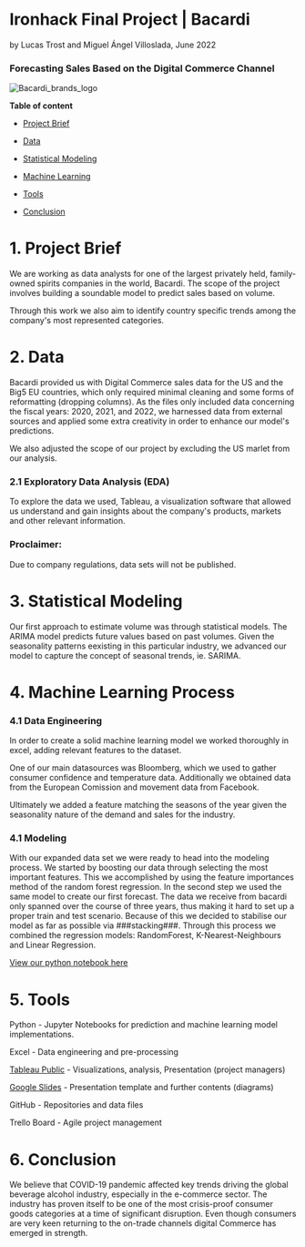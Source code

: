 # Ironhack Final Project | Bacardi #

by Lucas Trost and Miguel Ángel Villoslada, June 2022

### Forecasting Sales Based on the Digital Commerce Channel ###
![Bacardi_brands_logo](https://user-images.githubusercontent.com/103429801/172137582-400a5c1e-e295-465b-8fe8-f9429792afdd.jpeg)

**Table of content**

  - [Project Brief](#section1)

  - [Data](#section2)
  
  - [Statistical Modeling](#section3)

  - [Machine Learning](#section4)

  - [Tools](#section5)
  
  - [Conclusion](#section6)
  
<a id='section1'></a>
# 1. Project Brief

We are working as data analysts for one of the largest privately held, family-owned spirits companies in the world, Bacardi. The scope of the project involves building a soundable model to predict sales based on volume. 

Through this work we also aim to identify country specific trends among the company's most represented categories.
<a id='section2'></a>
# 2. Data

Bacardi provided us with Digital Commerce sales data for the US and the Big5 EU countries, which only required minimal cleaning and some forms of reformatting (dropping columns). As the files only included data concerning the fiscal years: 2020, 2021, and 2022, we harnessed data from external sources and applied some extra creativity in order to enhance our model's predictions. 

We also adjusted the scope of our project by excluding the US marlet from our analysis.

  ### 2.1 Exploratory Data Analysis (EDA)

To explore the data we used, Tableau, a visualization software that allowed us understand and gain insights about the company's products, markets and   other relevant information.

  ### Proclaimer: 
 Due to company regulations, data sets will not be published.

<a id='section3'></a>
# 3. Statistical Modeling

Our first approach to estimate volume was through statistical models. The ARIMA model predicts future values based on past volumes. Given the seasonality patterns eexisting in this particular industry, we advanced our model to capture the concept of seasonal trends, ie. SARIMA.

<a id='section4'></a>
# 4. Machine Learning Process

  ### 4.1 Data Engineering 

In order to create a solid machine learning model we worked thoroughly in excel, adding relevant features to the dataset. 

One of our main datasources was Bloomberg, which we used to gather consumer confidence and temperature data. Additionally we obtained data from the European Comission and movement data from Facebook. 

Ultimately we added a feature matching the seasons of the year given the seasonality nature of the demand and sales for the industry.   

  ### 4.1 Modeling
  
 With our expanded data set we were ready to head into the modeling process. We started by boosting our data through selecting the most important features. This we accomplished by using the feature importances method of the random forest regression. In the second step we used the same model to create our first forecast.  The data we receive from bacardi only spanned over the course of three years, thus making it hard to set up a proper train and test scenario. Because of this we decided to stabilise our model as far as possible via ###stacking###. Through this process we combined the regression models: RandomForest, K-Nearest-Neighbours and Linear Regression. 


[View our python notebook here](https://github.com/LucasTrost/Ironhack-Final-Project-Bacardi/blob/main/Python%20Notebook/Bacardi_Creating_Model.ipynb)


<a id='section5'></a>  
# 5. Tools

   Python - Jupyter Notebooks for prediction and machine learning model implementations.

   Excel -  Data engineering and pre-processing

   [Tableau Public](https://public.tableau.com/app/profile/lucas.trost/viz/Ironhack-Final-Project-Barcardi/CountryForecast) - Visualizations, analysis, Presentation (project managers)
    
   [Google Slides](https://docs.google.com/presentation/d/e/2PACX-1vSI9lEiMGfcXcfaol6NwdTXmpoC0GeTFpIdF1lDuAyEVI3LP4Z9lc5pUQTfJy9RNMmePrrJ67BvwnTn/pub?start=false&loop=false&) - Presentation template and further contents (diagrams)

   GitHub - Repositories and data files
    
   Trello Board - Agile project management

<a id='section6'></a> 
# 6. Conclusion

We believe that COVID-19 pandemic affected key trends driving the global beverage alcohol industry, especially in the e-commerce sector. The industry has proven itself to be one of the most crisis-proof consumer goods categories at a time of significant disruption. Even though consumers are very keen returning to the on-trade channels digital Commerce has emerged in strength. 




